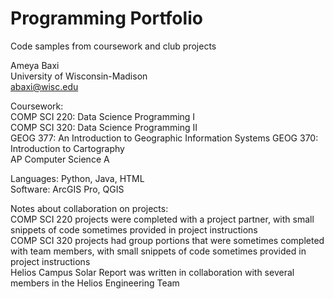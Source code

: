 # Programming Portfolio
Code samples from coursework and club projects

Ameya Baxi  
University of Wisconsin-Madison  
abaxi@wisc.edu  

Coursework:  
COMP SCI 220: Data Science Programming I  
COMP SCI 320: Data Science Programming II  
GEOG 377: An Introduction to Geographic Information Systems
GEOG 370: Introduction to Cartography  
AP Computer Science A  

Languages: Python, Java, HTML  
Software: ArcGIS Pro, QGIS

Notes about collaboration on projects:  
COMP SCI 220 projects were completed with a project partner, with small snippets of code sometimes provided in project instructions  
COMP SCI 320 projects had group portions that were sometimes completed with team members, with small snippets of code sometimes provided in project instructions  
Helios Campus Solar Report was written in collaboration with several members in the Helios Engineering Team
